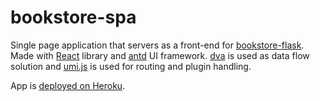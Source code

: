 # bookstore-spa
Single page application that servers as a front-end for [bookstore-flask][1].
Made with [React][2] library and [antd][5] UI framework. [dva][3] is used as data flow solution and [umi.js][4] is used for routing and plugin handling. 

App is [deployed on Heroku](6).

[1]: https://github.com/adrianmisko/bookstore-flask
[2]: https://reactjs.org/
[3]: https://github.com/dvajs/dva
[4]: https://umijs.org/
[5]: https://ant.design/
[6]: https://bookstore-spa.herokuapp.com
